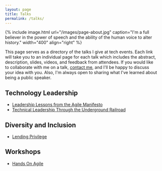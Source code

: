 ```yaml
---
layout: page
title: Talks
permalink: /talks/
---
```


{% include image.html url="/images/page-about.jpg" caption="I'm a full believer in the power of speech and the ability of the human voice to alter history." width="400" align="right" %}

This page serves as a directory of the talks I give at tech events. Each link will take you to an individual page for each talk which includes the abstract, description, slides, videos, and feedback from attendees. If you would like to collaborate with me on a talk, [contact me](/contact/), and I'll be happy to discuss your idea with you. Also, I'm always open to sharing what I've learned about being a public speaker.


## Technology Leadership

* [Leadership Lessons from the Agile Manifesto](/talks/leadership-lessons-from-the-agile-manifesto/)
* [Technical Leadership Through the Underground Railroad](/talks/technical-leadership-through-the-underground-railroad/)


## Diversity and Inclusion

* [Lending Privilege](/talks/lending-privilege/)

## Workshops

* [Hands On Agile](/talks/hands-on-agile-workshop/)
